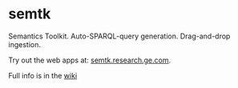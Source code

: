 
# semtk
Semantics Toolkit.   Auto-SPARQL-query generation.  Drag-and-drop ingestion.

Try out the web apps at:  [semtk.research.ge.com](http://semtk.research.ge.com).

Full info is in the [wiki](https://github.com/ge-semtk/semtk/wiki/Home)
